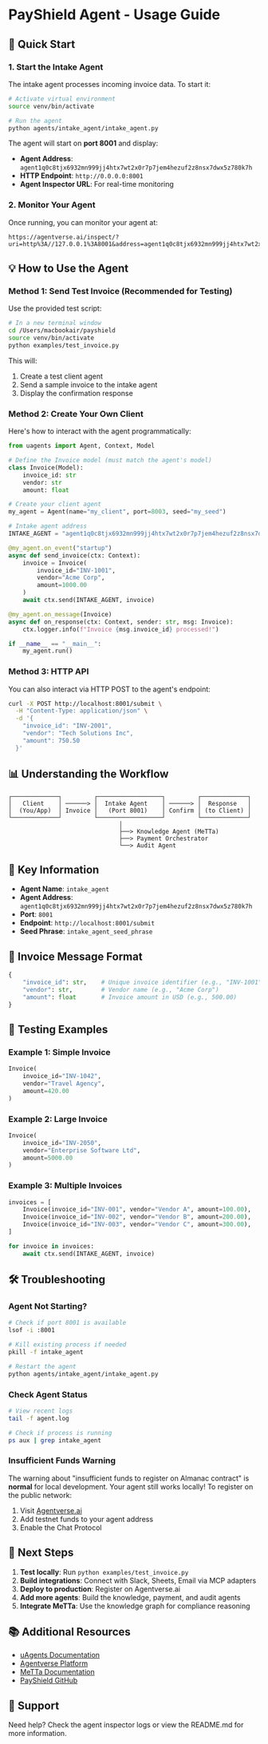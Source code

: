 # PayShield Agent - Usage Guide

## 🚀 Quick Start

### 1. Start the Intake Agent

The intake agent processes incoming invoice data. To start it:

```bash
# Activate virtual environment
source venv/bin/activate

# Run the agent
python agents/intake_agent/intake_agent.py
```

The agent will start on **port 8001** and display:
- **Agent Address**: `agent1q0c8tjx6932mn999jj4htx7wt2x0r7p7jem4hezuf2z8nsx7dwx5z780k7h`
- **HTTP Endpoint**: `http://0.0.0.0:8001`
- **Agent Inspector URL**: For real-time monitoring

### 2. Monitor Your Agent

Once running, you can monitor your agent at:
```
https://agentverse.ai/inspect/?uri=http%3A//127.0.0.1%3A8001&address=agent1q0c8tjx6932mn999jj4htx7wt2x0r7p7jem4hezuf2z8nsx7dwx5z780k7h
```

## 💡 How to Use the Agent

### Method 1: Send Test Invoice (Recommended for Testing)

Use the provided test script:

```bash
# In a new terminal window
cd /Users/macbookair/payshield
source venv/bin/activate
python examples/test_invoice.py
```

This will:
1. Create a test client agent
2. Send a sample invoice to the intake agent
3. Display the confirmation response

### Method 2: Create Your Own Client

Here's how to interact with the agent programmatically:

```python
from uagents import Agent, Context, Model

# Define the Invoice model (must match the agent's model)
class Invoice(Model):
    invoice_id: str
    vendor: str
    amount: float

# Create your client agent
my_agent = Agent(name="my_client", port=8003, seed="my_seed")

# Intake agent address
INTAKE_AGENT = "agent1q0c8tjx6932mn999jj4htx7wt2x0r7p7jem4hezuf2z8nsx7dwx5z780k7h"

@my_agent.on_event("startup")
async def send_invoice(ctx: Context):
    invoice = Invoice(
        invoice_id="INV-1001",
        vendor="Acme Corp",
        amount=1000.00
    )
    await ctx.send(INTAKE_AGENT, invoice)

@my_agent.on_message(Invoice)
async def on_response(ctx: Context, sender: str, msg: Invoice):
    ctx.logger.info(f"Invoice {msg.invoice_id} processed!")

if __name__ == "__main__":
    my_agent.run()
```

### Method 3: HTTP API

You can also interact via HTTP POST to the agent's endpoint:

```bash
curl -X POST http://localhost:8001/submit \
  -H "Content-Type: application/json" \
  -d '{
    "invoice_id": "INV-2001",
    "vendor": "Tech Solutions Inc",
    "amount": 750.50
  }'
```

## 📊 Understanding the Workflow

```
┌─────────────┐         ┌──────────────────┐         ┌─────────────┐
│   Client    │ ──────> │  Intake Agent    │ ──────> │  Response   │
│  (You/App)  │ Invoice │   (Port 8001)    │ Confirm │ (to Client) │
└─────────────┘         └──────────────────┘         └─────────────┘
                               │
                               ├──> Knowledge Agent (MeTTa)
                               ├──> Payment Orchestrator
                               └──> Audit Agent
```

## 🔑 Key Information

- **Agent Name**: `intake_agent`
- **Agent Address**: `agent1q0c8tjx6932mn999jj4htx7wt2x0r7p7jem4hezuf2z8nsx7dwx5z780k7h`
- **Port**: `8001`
- **Endpoint**: `http://localhost:8001/submit`
- **Seed Phrase**: `intake_agent_seed_phrase`

## 📝 Invoice Message Format

```python
{
    "invoice_id": str,    # Unique invoice identifier (e.g., "INV-1001")
    "vendor": str,        # Vendor name (e.g., "Acme Corp")
    "amount": float       # Invoice amount in USD (e.g., 500.00)
}
```

## 🧪 Testing Examples

### Example 1: Simple Invoice
```python
Invoice(
    invoice_id="INV-1042",
    vendor="Travel Agency",
    amount=420.00
)
```

### Example 2: Large Invoice
```python
Invoice(
    invoice_id="INV-2050",
    vendor="Enterprise Software Ltd",
    amount=5000.00
)
```

### Example 3: Multiple Invoices
```python
invoices = [
    Invoice(invoice_id="INV-001", vendor="Vendor A", amount=100.00),
    Invoice(invoice_id="INV-002", vendor="Vendor B", amount=200.00),
    Invoice(invoice_id="INV-003", vendor="Vendor C", amount=300.00),
]

for invoice in invoices:
    await ctx.send(INTAKE_AGENT, invoice)
```

## 🛠️ Troubleshooting

### Agent Not Starting?
```bash
# Check if port 8001 is available
lsof -i :8001

# Kill existing process if needed
pkill -f intake_agent

# Restart the agent
python agents/intake_agent/intake_agent.py
```

### Check Agent Status
```bash
# View recent logs
tail -f agent.log

# Check if process is running
ps aux | grep intake_agent
```

### Insufficient Funds Warning
The warning about "insufficient funds to register on Almanac contract" is **normal** for local development. Your agent still works locally! To register on the public network:
1. Visit [Agentverse.ai](https://agentverse.ai)
2. Add testnet funds to your agent address
3. Enable the Chat Protocol

## 🌟 Next Steps

1. **Test locally**: Run `python examples/test_invoice.py`
2. **Build integrations**: Connect with Slack, Sheets, Email via MCP adapters
3. **Deploy to production**: Register on Agentverse.ai
4. **Add more agents**: Build the knowledge, payment, and audit agents
5. **Integrate MeTTa**: Use the knowledge graph for compliance reasoning

## 📚 Additional Resources

- [uAgents Documentation](https://docs.fetch.ai/uAgents)
- [Agentverse Platform](https://agentverse.ai)
- [MeTTa Documentation](https://singularitynet.io)
- [PayShield GitHub](https://github.com/yourusername/payshield)

## 💬 Support

Need help? Check the agent inspector logs or view the README.md for more information.

